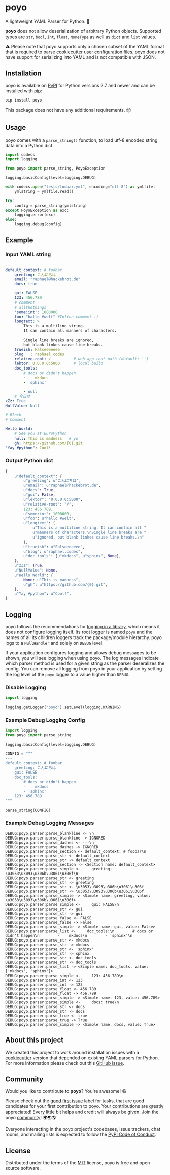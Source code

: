 # poyo

A lightweight YAML Parser for Python. 🐓

**poyo** does not allow deserialization of arbitrary Python objects. Supported
types are `str`, `bool`, `int`, `float`, `NoneType` as well as `dict` and
`list` values.

⚠️ Please note that poyo supports only a chosen subset of the YAML format
that is required to parse [cookiecutter user configuration
files][cookiecutterrc]. poyo does not have support for serializing into YAML
and is not compatible with JSON.

[cookiecutterrc]: https://cookiecutter.readthedocs.io/en/latest/advanced/user_config.html

## Installation

poyo is available on [PyPI][PyPI] for Python versions 2.7 and newer and can
be installed with [pip][pip]:

```text
pip install poyo
```

[PyPI]: https://pypi.org/project/poyo/
[pip]: https://pypi.org/project/pip/

This package does not have any additional requirements. 📦

## Usage

poyo comes with a ``parse_string()`` function, to load utf-8 encoded string
data into a Python dict.

```python
import codecs
import logging

from poyo import parse_string, PoyoException

logging.basicConfig(level=logging.DEBUG)

with codecs.open("tests/foobar.yml", encoding="utf-8") as ymlfile:
    ymlstring = ymlfile.read()

try:
    config = parse_string(ymlstring)
except PoyoException as exc:
    logging.error(exc)
else:
    logging.debug(config)
```

## Example

### Input YAML string

```yaml
---
default_context: # foobar
    greeting: こんにちは
    email: "raphael@hackebrot.de"
    docs: true

    gui: FALSE
    123: 456.789
    # comment
    # allthethings
    'some:int': 1000000
    foo: "hallo #welt" #Inline comment :)
    longtext: >
        This is a multiline string.
        It can contain all manners of characters.

        Single line breaks are ignored,
        but blank linkes cause line breaks.
    trueish: Falseeeeeee
    blog   : raphael.codes
    relative-root: /          # web app root path (default: '')
    lektor: 0.0.0.0:5000      # local build
    doc_tools:
        # docs or didn't happen
        -    mkdocs
        - 'sphinx'

        - null
    # 今日は
zZz: True
NullValue: Null

# Block
# Comment

Hello World:
    # See you at EuroPython
    null: This is madness   # yo
    gh: https://github.com/{0}.git
"Yay #python": Cool!
```

### Output Python dict

```python
{
    u"default_context": {
        u"greeting": u"こんにちは",
        u"email": u"raphael@hackebrot.de",
        u"docs": True,
        u"gui": False,
        u"lektor": "0.0.0.0:5000",
        u"relative-root": "/",
        123: 456.789,
        u"some:int": 1000000,
        u"foo": u"hallo #welt",
        u"longtext": (
            u"This is a multiline string. It can contain all "
            u"manners of characters.\nSingle line breaks are "
            u"ignored, but blank linkes cause line breaks.\n"
        ),
        u"trueish": u"Falseeeeeee",
        u"blog": u"raphael.codes",
        u"doc_tools": [u"mkdocs", u"sphinx", None],
    },
    u"zZz": True,
    u"NullValue": None,
    u"Hello World": {
        None: u"This is madness",
        u"gh": u"https://github.com/{0}.git",
    },
    u"Yay #python": u"Cool!",
}
```

## Logging

poyo follows the recommendations for [logging in a library][logging], which
means it does not configure logging itself. Its root logger is named ``poyo``
and the names of all its children loggers track the package/module hierarchy.
poyo logs to a ``NullHandler`` and solely on ``DEBUG`` level.

If your application configures logging and allows debug messages to be shown,
you will see logging when using poyo. The log messages indicate which parser
method is used for a given string as the parser deseralizes the config. You
can remove all logging from poyo in your application by setting the log level
of the ``poyo`` logger to a value higher than ``DEBUG``.

[logging]: https://docs.python.org/3/howto/logging.html#configuring-logging-for-a-library

### Disable Logging

```python
import logging

logging.getLogger("poyo").setLevel(logging.WARNING)
```

### Example Debug Logging Config

```python
import logging
from poyo import parse_string

logging.basicConfig(level=logging.DEBUG)

CONFIG = """
---
default_context: # foobar
    greeting: こんにちは
    gui: FALSE
    doc_tools:
        # docs or didn't happen
        -    mkdocs
        - 'sphinx'
    123: 456.789
"""

parse_string(CONFIG)
```

### Example Debug Logging Messages

```text
DEBUG:poyo.parser:parse_blankline <- \n
DEBUG:poyo.parser:parse_blankline -> IGNORED
DEBUG:poyo.parser:parse_dashes <- ---\n
DEBUG:poyo.parser:parse_dashes -> IGNORED
DEBUG:poyo.parser:parse_section <- default_context: # foobar\n
DEBUG:poyo.parser:parse_str <- default_context
DEBUG:poyo.parser:parse_str -> default_context
DEBUG:poyo.parser:parse_section -> <Section name: default_context>
DEBUG:poyo.parser:parse_simple <-     greeting: \u3053\u3093\u306b\u3061\u306f\n
DEBUG:poyo.parser:parse_str <- greeting
DEBUG:poyo.parser:parse_str -> greeting
DEBUG:poyo.parser:parse_str <- \u3053\u3093\u306b\u3061\u306f
DEBUG:poyo.parser:parse_str -> \u3053\u3093\u306b\u3061\u306f
DEBUG:poyo.parser:parse_simple -> <Simple name: greeting, value: \u3053\u3093\u306b\u3061\u306f>
DEBUG:poyo.parser:parse_simple <-     gui: FALSE\n
DEBUG:poyo.parser:parse_str <- gui
DEBUG:poyo.parser:parse_str -> gui
DEBUG:poyo.parser:parse_false <- FALSE
DEBUG:poyo.parser:parse_false -> False
DEBUG:poyo.parser:parse_simple -> <Simple name: gui, value: False>
DEBUG:poyo.parser:parse_list <-     doc_tools:\n        # docs or didn't happen\n        -    mkdocs\n        - 'sphinx'\n
DEBUG:poyo.parser:parse_str <- mkdocs
DEBUG:poyo.parser:parse_str -> mkdocs
DEBUG:poyo.parser:parse_str <- 'sphinx'
DEBUG:poyo.parser:parse_str -> sphinx
DEBUG:poyo.parser:parse_str <- doc_tools
DEBUG:poyo.parser:parse_str -> doc_tools
DEBUG:poyo.parser:parse_list -> <Simple name: doc_tools, value: ['mkdocs', 'sphinx']>
DEBUG:poyo.parser:parse_simple <-     123: 456.789\n
DEBUG:poyo.parser:parse_int <- 123
DEBUG:poyo.parser:parse_int -> 123
DEBUG:poyo.parser:parse_float <- 456.789
DEBUG:poyo.parser:parse_float -> 456.789
DEBUG:poyo.parser:parse_simple -> <Simple name: 123, value: 456.789>
DEBUG:poyo.parser:parse_simple <-     docs: true\n
DEBUG:poyo.parser:parse_str <- docs
DEBUG:poyo.parser:parse_str -> docs
DEBUG:poyo.parser:parse_true <- true
DEBUG:poyo.parser:parse_true -> True
DEBUG:poyo.parser:parse_simple -> <Simple name: docs, value: True>
```

## About this project

We created this project to work around installation issues with a
[cookiecutter][cookiecutter] version that depended on existing YAML parsers
for Python. For more information please check out this [GitHub issue][issue].

[issue]: https://github.com/cookiecutter/cookiecutter/pull/621

## Community

Would you like to contribute to **poyo**? You're awesome! 😃

Please check out the [good first issue][good first issue] label for tasks,
that are good candidates for your first contribution to poyo. Your
contributions are greatly appreciated! Every little bit helps and credit will
always be given. Join the poyo [community][community]! 🌍🌏🌎

Everyone interacting in the poyo project's codebases, issue trackers, chat
rooms, and mailing lists is expected to follow the [PyPI Code of
Conduct][code of conduct].

[code of conduct]: https://www.pypa.io/en/latest/code-of-conduct/
[community]: https://github.com/hackebrot/poyo/blob/master/COMMUNITY.md
[good first issue]: https://github.com/hackebrot/poyo/labels/good%20first%20issue

## License

Distributed under the terms of the [MIT][MIT] license, poyo is free and open source
software.

[MIT]: https://github.com/hackebrot/poyo/blob/master/LICENSE

[cookiecutter]: https://github.com/cookiecutter/cookiecutter
